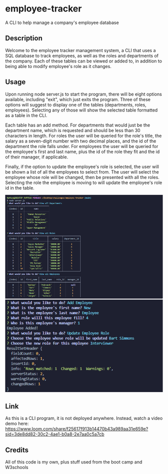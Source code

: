 # employee-tracker
A CLI to help manage a company's employee database

## Description

Welcome to the employee tracker management system, a CLI that uses a SQL database to track employees, as well as the roles and departments of the company. Each of these tables can be viewed or added to, in addition to being able to modify employee's role as it changes.

## Usage

Upon running node server.js to start the program, there will be eight options available, including "exit", which just exits the program. Three of these options will suggest to display one of the tables (departments, roles, employees). Selecting any of those will show the selected table formatted as a table in the CLI. 

Each table has an add method. For departments that would just be the department name, which is requested and should be less than 30 characters in length. For roles the user will be queried for the role's title, the salary as a seven-digit number with two decimal places, and the id of the department the role falls under. For employees the user will be queried for the employee's first and last name, plus the id of the role they fit and the id of their manager, if applicable. 

Finally, if the option to update the employee's role is selected, the user will be shown a list of all the employees to select from. The user will select the employee whose role will be changed, then be presented with all the roles. Selecting the role the employee is moving to will update the employee's role id in the table.

![Screenshot of all the tables being viewed](./all-tables.PNG)
![Screenshot of an employee being created and employee's role being updated](./adding-and-editing-employees.PNG)

## Link

As this is a CLI program, it is not deployed anywhere. Instead, watch a video demo here:
https://www.loom.com/share/f25617f913b14470b43a989aa31e659e?sid=3de8dd82-30c2-4ae1-b0a8-2e7aa0c5a7cb

## Credits

All of this code is my own, plus stuff used from the boot camp and W3schools
